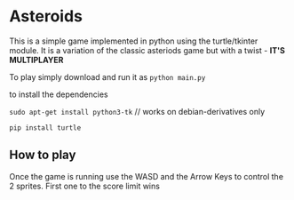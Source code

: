 # Asteroids

This is a simple game implemented in python using the turtle/tkinter module.
It is a variation of the classic asteriods game but with a twist - **IT'S MULTIPLAYER**

To play simply download and run it as 
```python main.py```

to install the dependencies

```sudo apt-get install python3-tk``` // works on debian-derivatives only

```pip install turtle```


## How to play ##

Once the game is running use the WASD and the Arrow Keys to control the 2 sprites.
First one to the score limit wins
